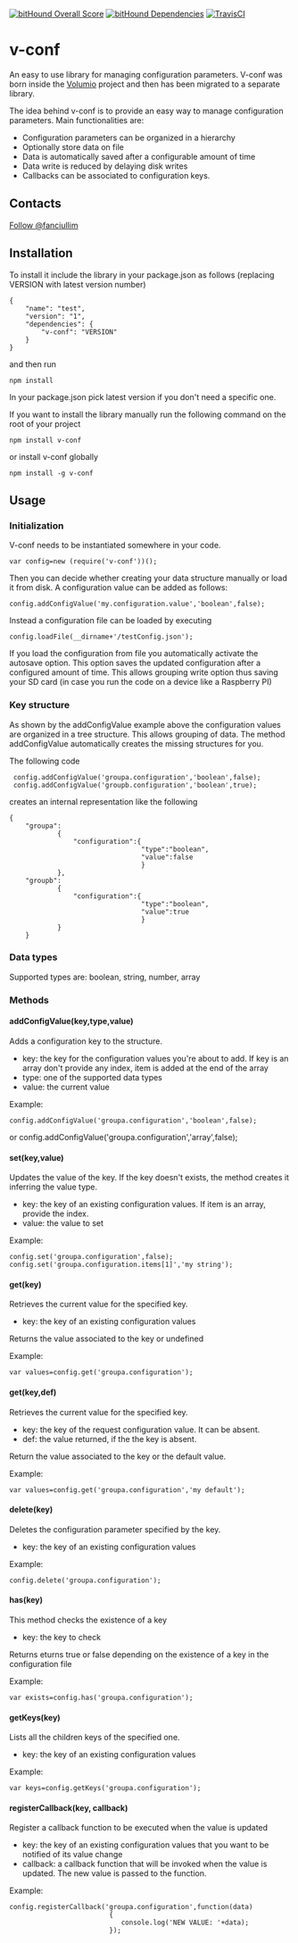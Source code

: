 [![bitHound Overall Score](https://www.bithound.io/github/fanciulli/v-conf/badges/score.svg)](https://www.bithound.io/github/fanciulli/v-conf)  [![bitHound Dependencies](https://www.bithound.io/github/fanciulli/v-conf/badges/dependencies.svg)](https://www.bithound.io/github/fanciulli/v-conf/master/dependencies/npm)  [![TravisCI](https://travis-ci.org/fanciulli/v-conf.svg?branch=master)](https://travis-ci.org/fanciulli/v-conf.svg?branch=master)

# v-conf
An easy to use library for managing configuration parameters. V-conf was born inside the [Volumio](http://volumio.org 'The volumio project website') project
and then has been migrated to a separate library. 

The idea behind v-conf is to provide an easy way to manage configuration parameters. Main functionalities are:

* Configuration parameters can be organized in a hierarchy
* Optionally store data on file
* Data is automatically saved after a configurable amount of time
* Data write is reduced by delaying disk writes
* Callbacks can be associated to configuration keys.


## Contacts

<a href="https://twitter.com/fanciullim" class="twitter-follow-button" data-show-count="false" data-size="large">Follow @fanciullim</a>

## Installation

To install it include the library in your package.json as follows (replacing VERSION with latest version number)

    {
        "name": "test",
        "version": "1",
        "dependencies": {
            "v-conf": "VERSION"
        }
    }

and then run 

    npm install
    
In your package.json pick latest version if you don't need a specific one.

If you want to install the library manually run the following command on the root of your project

    npm install v-conf
   
or install v-conf globally

    npm install -g v-conf
    
## Usage

### Initialization

V-conf needs to be instantiated somewhere in your code. 

    var config=new (require('v-conf'))();
    
Then you can decide whether creating your data structure manually or load it from disk. 
A configuration value can be added as follows:

    config.addConfigValue('my.configuration.value','boolean',false);
    
Instead a configuration file can be loaded by executing
 
    config.loadFile(__dirname+'/testConfig.json');
    
If you load the configuration from file you automatically activate the autosave option. This option saves the updated configuration after
a configured amount of time. This allows grouping write option thus saving your SD card (in case you run the code on a device like a
Raspberry PI)

### Key structure

As shown by the addConfigValue example above the configuration values are organized in a tree structure. This allows grouping of data.
The method addConfigValue automatically creates the missing structures for you.

The following code

     config.addConfigValue('groupa.configuration','boolean',false);
     config.addConfigValue('groupb.configuration','boolean',true);
     
creates an internal representation like the following

    {
        "groupa":
                {
                    "configuration":{
                                     "type":"boolean",
                                     "value":false
                                     }
                },
        "groupb":
                {
                    "configuration":{
                                     "type":"boolean",
                                     "value":true
                                     }
                }
        }
        
### Data types

Supported types are: boolean, string, number, array

### Methods

#### addConfigValue(key,type,value)

Adds a configuration key to the structure.

* key:   the key for the configuration values you're about to add. If key  is an array don't provide any index, item is added at the end of the array
* type:  one of the supported data types
* value: the current value

Example:

    config.addConfigValue('groupa.configuration','boolean',false);
or
    config.addConfigValue('groupa.configuration','array',false);

#### set(key,value)

Updates the value of the key. If the key doesn't exists, the method creates it inferring the value type.

* key:   the key of an existing configuration values. If item is an array, provide the index.
* value: the value to set

Example:

    config.set('groupa.configuration',false);
    config.set('groupa.configuration.items[1]','my string');
    
#### get(key)

Retrieves the current value for the specified key.

* key:   the key of an existing configuration values

Returns the value associated to the key or undefined

Example:

    var values=config.get('groupa.configuration');

#### get(key,def)

Retrieves the current value for the specified key.

* key:   the key of the request configuration value. It can be absent.
* def:   the value returned, if the the key is absent.

Return the value associated to the key or the default value.

Example:

    var values=config.get('groupa.configuration','my default');
    
#### delete(key)

Deletes the configuration parameter specified by the key.

* key:   the key of an existing configuration values

Example:

    config.delete('groupa.configuration');
    
#### has(key)

This method checks the existence of a key

* key:   the key to check

Returns eturns true or false depending on the existence of a key in the configuration file

Example:

    var exists=config.has('groupa.configuration');    
    
#### getKeys(key)

Lists all the children keys of the specified one.

* key:   the key of an existing configuration values

Example:

    var keys=config.getKeys('groupa.configuration');
    
#### registerCallback(key, callback)

Register a callback function to be executed when the value is updated

* key:   the key of an existing configuration values that you want to be notified of its value change
* callback: a callback function that will be invoked when the value is updated. The new value is passed to the function.
            

Example:

    config.registerCallback('groupa.configuration',function(data)
                             {
                                console.log('NEW VALUE: '+data);
                             });
